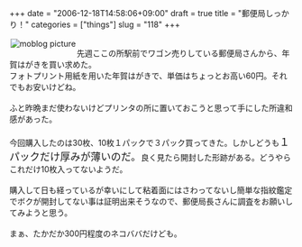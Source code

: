 +++
date = "2006-12-18T14:58:06+09:00"
draft = true
title = "郵便局しっかり！"
categories = ["things"]
slug = "118"
+++

<a href="https://keruru.net/images/45862dee1133a-img015.jpg" rel="lightbox" ><img src="https://keruru.net/images/45862dee1133a-thumb_img015.jpg" alt="moblog picture" title="moblogPicture" border="0" valign="top" align="left" vspace="2" hspace="2" /></a>
<!-- bodytext -->
<br />先週ここの所駅前でワゴン売りしている郵便局さんから、年賀はがきを買い求めた。<br />フォトプリント用紙を用いた年賀はがきで、単価はちょっとお高い60円。それでもお安いけどね。<br /><br />ふと昨晩まだ使わないけどプリンタの所に置いておこうと思って手にした所違和感があった。<br /><br />今回購入したのは30枚、10枚１パックで３パック買ってきた。しかしどうも<font size=+1>１パックだけ厚みが薄いのだ。</font>良く見たら開封した形跡がある。どうやらこれだけ10枚入ってないようだ。<br /><br />購入して日も経っているが幸いにして粘着面にはさわってないし簡単な指紋鑑定でボクが開封してない事は証明出来そうなので、郵便局長さんに調査をお願いしてみようと思う。<br /><br />まぁ、たかだか300円程度のネコババだけども。<br /><br /><br />
<!-- bodytext end -->

